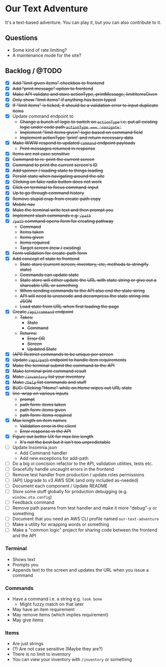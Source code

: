 # Our Text Adventure

It's a text-based adventure. You can play it, but you can also contribute to it.

## Questions
  - Some kind of rate limiting?
  - A maintenance mode for the site?

## Backlog / @TODO
  - [x] ~~Add "limit given items" checkbox to frontend~~
  - [x] ~~Add "print message" option to frontend~~
  - [x] ~~Make API validate and store actionType, printMessage, limitItemsGiven~~
  - [x] ~~Only show "limit items" if anything has been typed~~
  - [x] ~~If "limit items" is ticked, it should be a validation error to input duplicate items~~
  - [x] Update command endpoint to
    - ~~Change a bunch of logic to switch on `actionType` i.e. put all existing logic under code path `actionType === 'navigate'`~~
    - ~~Implement "limit items given" logic based on command field~~
    - ~~Implement actionType 'print' and return necessary data~~
  - [x] ~~Make WWW respond to updated `command` endpoint payloads~~
    - ~~Print messages returned in response~~
  - [x] ~~Items are not case sensitive~~
  - [x] ~~Command to re-print the current screen~~
  - [x] ~~Command to print the current screen's ID~~
  - [x] ~~Add spinner / loading state to things loading~~
  - [x] ~~Persist state when navigating around the site~~
  - [x] ~~Clicking on fake radio button does not work~~
  - [x] ~~Click on terminal to focus command-input~~
  - [x] ~~Up to go through command history~~
  - [x] ~~Remove stupid crap from create-path copy~~
  - [x] ~~Mobile nav~~
  - [x] ~~Make the terminal write text and then prompt you~~
  - [x] ~~Implement slash commands e.g. `/path`~~
  - [x] ~~`/path` command opens form for creating pathway~~
    - ~~Command~~
    - ~~Items taken~~
    - ~~Items given~~
    - ~~Items required~~
    - ~~Target screen (new / existing)~~
  - [x] ~~Form validation for create-path form~~
  - [x] ~~Add concept of state to frontend~~
    - ~~State store (current screen, inventory, etc, methods to stringify state)~~
    - ~~Commands can update state~~
    - ~~State store will either update the URL with state string or give out a shareable URL or something~~
    - ~~When sending commands to the API also end the state string~~
    - ~~API will need to unencode and decompress the state string into JSON~~
    - ~~Load state from URL when first loading the page~~
  - [x] ~~Create `/api/command` endpoint~~
    - ~~Takes:~~
      - ~~State~~
      - ~~Command~~
    - ~~Returns:~~
      - ~~Error OR~~
      - ~~Screen~~
      - ~~Updated State~~
  - [x] ~~(API) Restrict commands to be unique per screen~~
  - [x] ~~Update `/api/path` endpoint to handle item requirements~~
  - [x] ~~Make the terminal submit the command to the API~~
  - [x] ~~Make terminal print command result~~
  - [x] ~~Make `/inventory` list your inventory~~
  - [x] ~~Make `/help` list commands and stuff~~
  - [x] ~~BUG: Clicking "Home" while on Home wipes out URL state~~
  - [x] ~~line-wrap on various inputs~~
    - ~~prompt~~
    - ~~path form: items taken~~
    - ~~path form: items given~~
    - ~~path form: items required~~
  - [x] ~~Max length on item names~~
    - ~~Validation error in the client~~
    - ~~Error response in the API~~
  - [x] ~~Figure out better UX for max line length~~
    - ~~It's not the best but it isn't too unpredictable~~
  - [ ] Update Insomnia.json
    - Add Command handler
    - Add new exceptions for add-path
  - [ ] Do a big ol concision refactor to the API, validation utilities, tests etc.
  - [ ] Gracefully handle uncaught errors in the frontend
  - [ ] Remove test handler from production / update roles permissions
  - [ ] (API) Upgrade to v3 AWS SDK (and only included as-needed)
  - [ ] Document each component / Update README
  - [ ] Store some stuff globally for production debugging (e.g. `window.ota.config`)
  - [ ] Feedback command
  - [ ] Remove path params from test handler and make it more "debug"-y or something
  - [ ] Document that you need an AWS CLI profile named `our-text-adventure`
  - [ ] Make a utility for wrapping words or something
  - [ ] Make a "common logic" project for sharing code between the frontend and the API

### Terminal
  - Shows text
  - Prompts you
  - Appends text to the screen and updates the URL when you issue a command

### Commands
  - Have a command i.e. a string e.g. `look bone`
    - Might fuzzy match on that later
  - May have an item requirement
  - May remove items (which implies requirement)
  - May give items

### Items
  - Are just strings
  - (?) Are not case sensitive (Maybe they are?)
  - There is no limit to inventory
  - You can view your inventory with `/inventory` or something